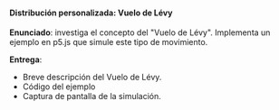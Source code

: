 #### Distribución personalizada: Vuelo de Lévy

**Enunciado**: investiga el concepto del "Vuelo de Lévy". Implementa un ejemplo en p5.js que simule este tipo de movimiento.

**Entrega**: 

- Breve descripción del Vuelo de Lévy. 
- Código del ejemplo
- Captura de pantalla de la simulación.
